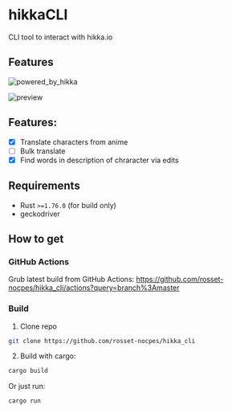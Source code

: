 # hikkaCLI

CLI tool to interact with hikka.io

## **Features**

![powered_by_hikka](https://github.com/rosset-nocpes/hikka_cli/assets/53056080/fb91ce88-e0b8-40f7-9124-882bd6c5218e)

![preview](https://github.com/rosset-nocpes/hikka_cli/assets/53056080/1e5cfac2-e4c9-4019-b001-f355e426c8b6)

## **Features**:
- [x] Translate characters from anime
- [ ] Bulk translate
- [x] Find words in description of chraracter via edits

## Requirements

- Rust `>=1.76.0` (for build only)
- geckodriver

## How to get

### GitHub Actions

Grub latest build from GitHub Actions: https://github.com/rosset-nocpes/hikka_cli/actions?query=branch%3Amaster

### Build

1. Clone repo

```bash
git clone https://github.com/rosset-nocpes/hikka_cli
```

2. Build with cargo:

```bash
cargo build
```

Or just run:

```bash
cargo run
```
